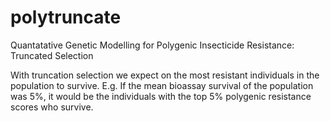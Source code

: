# polytruncate
Quantatative Genetic Modelling for Polygenic Insecticide Resistance: Truncated Selection

With truncation selection we expect on the most resistant individuals in the population to survive. E.g. If the mean bioassay survival of the population was 5%, it would be the individuals with the top 5% polygenic resistance scores who survive. 
